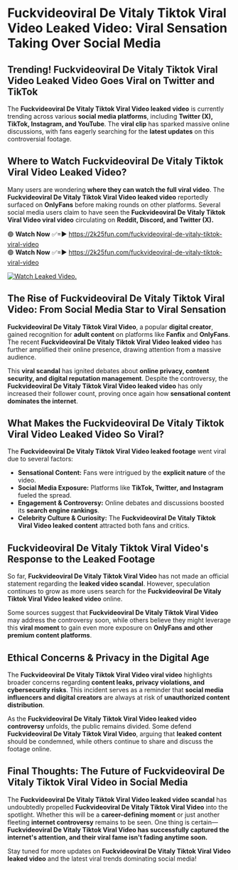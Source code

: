 # Fuckvideoviral De Vitaly Tiktok Viral Video Leaked Video: Viral Sensation Taking Over Social Media

## **Trending! Fuckvideoviral De Vitaly Tiktok Viral Video Leaked Video Goes Viral on Twitter and TikTok**
The **Fuckvideoviral De Vitaly Tiktok Viral Video leaked video** is currently trending across various **social media platforms**, including **Twitter (X), TikTok, Instagram, and YouTube**. The **viral clip** has sparked massive online discussions, with fans eagerly searching for the **latest updates** on this controversial footage.

## **Where to Watch Fuckvideoviral De Vitaly Tiktok Viral Video Leaked Video?**
Many users are wondering **where they can watch the full viral video**. The **Fuckvideoviral De Vitaly Tiktok Viral Video leaked video** reportedly surfaced on **OnlyFans** before making rounds on other platforms. Several social media users claim to have seen the **Fuckvideoviral De Vitaly Tiktok Viral Video viral video** circulating on **Reddit, Discord, and Twitter (X).**

🟢 **Watch Now** ✅=► https://2k25fun.com/fuckvideoviral-de-vitaly-tiktok-viral-video  
🟢 **Watch Now** ✅=► https://2k25fun.com/fuckvideoviral-de-vitaly-tiktok-viral-video  

[![Watch Leaked Video.](https://miro.medium.com/v2/resize:fit:828/format:webp/1*cilzJN44JGOrTw9NJCrNHA.gif "Watch Leaked Video")](https://2k25fun.com/fuckvideoviral-de-vitaly-tiktok-viral-video)

## **The Rise of Fuckvideoviral De Vitaly Tiktok Viral Video: From Social Media Star to Viral Sensation**
**Fuckvideoviral De Vitaly Tiktok Viral Video**, a popular **digital creator**, gained recognition for **adult content** on platforms like **Fanfix** and **OnlyFans**. The recent **Fuckvideoviral De Vitaly Tiktok Viral Video leaked video** has further amplified their online presence, drawing attention from a massive audience.

This **viral scandal** has ignited debates about **online privacy, content security, and digital reputation management**. Despite the controversy, the **Fuckvideoviral De Vitaly Tiktok Viral Video leaked video** has only increased their follower count, proving once again how **sensational content dominates the internet**.

## **What Makes the Fuckvideoviral De Vitaly Tiktok Viral Video Leaked Video So Viral?**
The **Fuckvideoviral De Vitaly Tiktok Viral Video leaked footage** went viral due to several factors:
- **Sensational Content:** Fans were intrigued by the **explicit nature** of the video.
- **Social Media Exposure:** Platforms like **TikTok, Twitter, and Instagram** fueled the spread.
- **Engagement & Controversy:** Online debates and discussions boosted its **search engine rankings**.
- **Celebrity Culture & Curiosity:** The **Fuckvideoviral De Vitaly Tiktok Viral Video leaked content** attracted both fans and critics.

## **Fuckvideoviral De Vitaly Tiktok Viral Video's Response to the Leaked Footage**
So far, **Fuckvideoviral De Vitaly Tiktok Viral Video** has not made an official statement regarding the **leaked video scandal**. However, speculation continues to grow as more users search for the **Fuckvideoviral De Vitaly Tiktok Viral Video leaked video** online.

Some sources suggest that **Fuckvideoviral De Vitaly Tiktok Viral Video** may address the controversy soon, while others believe they might leverage this **viral moment** to gain even more exposure on **OnlyFans and other premium content platforms**.

## **Ethical Concerns & Privacy in the Digital Age**
The **Fuckvideoviral De Vitaly Tiktok Viral Video viral video** highlights broader concerns regarding **content leaks, privacy violations, and cybersecurity risks**. This incident serves as a reminder that **social media influencers and digital creators** are always at risk of **unauthorized content distribution**.

As the **Fuckvideoviral De Vitaly Tiktok Viral Video leaked video controversy** unfolds, the public remains divided. Some defend **Fuckvideoviral De Vitaly Tiktok Viral Video**, arguing that **leaked content** should be condemned, while others continue to share and discuss the footage online.

## **Final Thoughts: The Future of Fuckvideoviral De Vitaly Tiktok Viral Video in Social Media**
The **Fuckvideoviral De Vitaly Tiktok Viral Video leaked video scandal** has undoubtedly propelled **Fuckvideoviral De Vitaly Tiktok Viral Video** into the spotlight. Whether this will be a **career-defining moment** or just another fleeting **internet controversy** remains to be seen. One thing is certain—**Fuckvideoviral De Vitaly Tiktok Viral Video has successfully captured the internet's attention, and their viral fame isn't fading anytime soon.**

Stay tuned for more updates on **Fuckvideoviral De Vitaly Tiktok Viral Video leaked video** and the latest viral trends dominating social media!